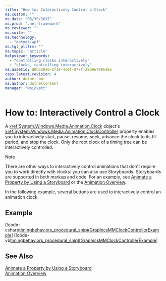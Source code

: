 ```yaml
---
title: "How to: Interactively Control a Clock"
ms.custom: ""
ms.date: "03/30/2017"
ms.prod: ".net-framework"
ms.reviewer: ""
ms.suite: ""
ms.technology: 
  - "dotnet-wpf"
ms.tgt_pltfrm: ""
ms.topic: "article"
helpviewer_keywords: 
  - "controlling clocks interactively"
  - "clocks, controlling interactively"
ms.assetid: d0b520e0-2f18-4cef-977f-2909e709548a
caps.latest.revision: 4
author: dotnet-bot
ms.author: dotnetcontent
manager: "wpickett"
---
```

# How to: Interactively Control a Clock
A <xref:System.Windows.Media.Animation.Clock> object's <xref:System.Windows.Media.Animation.ClockController> property enables you to interactively start, pause, resume, seek, advance the clock to its fill period, and stop the clock. Only the root clock of a timing tree can be interactively controlled.  
  
> [!NOTE]
>  There are other ways to interactively control animations that don't require you to work directly with clocks: you can also use Storyboards. Storyboards are supported in both markup and code. For an example, see [Animate a Property by Using a Storyboard](../../../../docs/framework/wpf/graphics-multimedia/how-to-animate-a-property-by-using-a-storyboard.md) or the [Animation Overview](../../../../docs/framework/wpf/graphics-multimedia/animation-overview.md).  
  
 In the following example, several buttons are used to interactively control an animation clock.  
  
## Example  
 [!code-csharp[timingbehaviors_procedural_snip#GraphicsMMClockControllerExample](../../../../samples/snippets/csharp/VS_Snippets_Wpf/timingbehaviors_procedural_snip/CSharp/ClockControllerExample.cs#graphicsmmclockcontrollerexample)]
 [!code-vb[timingbehaviors_procedural_snip#GraphicsMMClockControllerExample](../../../../samples/snippets/visualbasic/VS_Snippets_Wpf/timingbehaviors_procedural_snip/visualbasic/clockcontrollerexample.vb#graphicsmmclockcontrollerexample)]  
  
## See Also  
 [Animate a Property by Using a Storyboard](../../../../docs/framework/wpf/graphics-multimedia/how-to-animate-a-property-by-using-a-storyboard.md)   
 [Animation Overview](../../../../docs/framework/wpf/graphics-multimedia/animation-overview.md)
